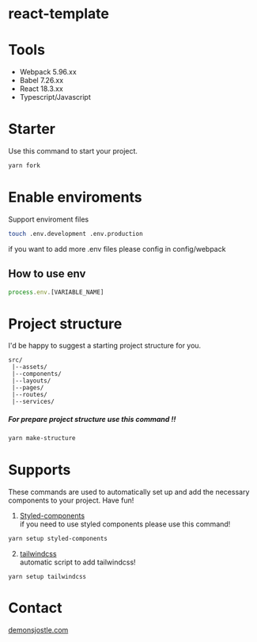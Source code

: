 # react-template

# Tools
- Webpack 5.96.xx
- Babel 7.26.xx
- React 18.3.xx
- Typescript/Javascript

# Starter
Use this command to start your project.
```bash 
yarn fork
```

# Enable enviroments
Support enviroment files
```bash
touch .env.development .env.production
```
if you want to add more .env files please config in config/webpack 

## How to use env 
```Typescript
process.env.[VARIABLE_NAME]
```

# Project structure
I'd be happy to suggest a starting project structure for you.
``` 
src/
 |--assets/
 |--components/
 |--layouts/
 |--pages/
 |--routes/
 |--services/
```

##### For prepare project structure use this command !!
```bash
yarn make-structure
```

# Supports 
These commands are used to automatically set up and add the necessary components to your project. Have fun!
1. [Styled-components](https://styled-components.com/)\
if you need to use styled components please use this command!
```bash
yarn setup styled-components 
```
2. [tailwindcss](https://tailwindcss.com/)\
automatic script to add tailwindcss!
```
yarn setup tailwindcss
```

# Contact 
<a href="https://demonsjostle.com" target="_blank" rel="noopener noreferrer">demonsjostle.com</a>
